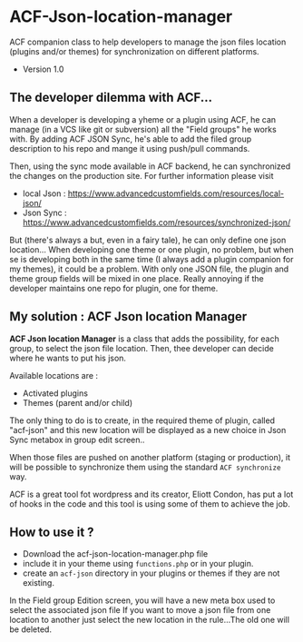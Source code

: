 # ACF-Json-location-manager
ACF companion class to help developers to manage the json files location (plugins and/or themes) for synchronization on different platforms.

- Version 1.0

## The developer dilemma with ACF...

When a developer is developing a yheme or a plugin using ACF, he can manage (in a VCS like git or subversion) all the "Field groups" he works with.
By adding ACF JSON Sync, he's able to add the filed group description to his repo and mange it using push/pull commands.

Then, using the sync mode available in ACF backend, he can synchronized the changes on the production site.
For further information please visit
- local Json : https://www.advancedcustomfields.com/resources/local-json/
- Json Sync : https://www.advancedcustomfields.com/resources/synchronized-json/

But (there's always a but, even in a fairy tale), he can only define one json location... When developing one theme or one plugin, no problem, but when se is developing both in the same time (I always add a plugin companion for my themes), it could be a problem.
With only one JSON file, the plugin and theme group fields will be mixed in one place.
Really annoying if the developer maintains one repo for plugin, one for theme.

## My solution : ACF Json location Manager

**ACF Json location Manager** is a class that adds the possibility, for each group, to select the json file location.
 Then, thee developer can decide where he wants to put his json.

Available locations are :
- Activated plugins
- Themes (parent and/or child)

The only thing to do is to create, in the required theme of plugin, called "acf-json" and this new location will be displayed as a new choice in Json Sync metabox in group edit screen..

When those files are pushed on another platform (staging or production), it will be possible to synchronize them using the standard `ACF synchronize` way.

ACF is a great tool fot wordpress and its creator, Eliott Condon, has put a lot of hooks in the code and this tool is using some of them to achieve the job.

## How to use it ?

* Download the acf-json-location-manager.php file
* include it in your theme using `functions.php` or in your plugin.
* create an `acf-json` directory in your plugins or themes if they are not existing.

In the Field group Edition screen, you will have a new meta box used to select the associated json file 
If you want to move a json file from one location to another just select the new location in the rule...The old one will be deleted.


